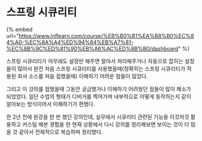 # 스프링 시큐리티

{% embed url="https://www.inflearn.com/course/%EB%B0%B1%EA%B8%B0%EC%84%A0-%EC%8A%A4%ED%94%84%EB%A7%81-%EC%8B%9C%ED%81%90%EB%A6%AC%ED%8B%B0/dashboard" %}

스프링 시큐리티가 아무래도 설정만 해주면 알아서 처리해주거나 자동으로 잡히는 설정들이 많아서 완전 처음 스프링 시큐리티를 사용했을때(정확히는 스프링 시큐리티가 적용된 회사 소스를 처음 접했을때) 이해하기 어려운 점들이 많았다.

그리고 이 강의를 접했을때 그동안 궁금했거나 이해하기 어려웠던 점들이 많이 해소가 되었었다. 일단 수업의 형태가 디버거를 찍어가며 내부적으로 어떻게 동작하는지 같이 알아보는 방식이어서 이해하기가 편했다.

한 2년 전에 완강을 한 번 했던 강의인데, 실무에서 시큐리티 관련된 기능을 이것저것 활용하고 커스텀 해본 경험을 한 현재 상황에서 다시 강의를 정리해보면 보이는 것이 더 많을 것 같아서 전체적으로 복습하며 정리했다.
